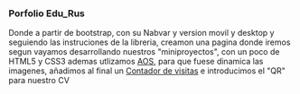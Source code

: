 ### Porfolio Edu_Rus
Donde a partir de bootstrap, con su Nabvar y version movil y desktop y seguiendo las instruciones de la libreria, creamon una pagina donde iremos segun vayamos desarrollando nuestros "miniproyectos", con un poco de HTML5 y CSS3
ademas utlizamos  [AOS](https://michalsnik.github.io/aos/), para que fuese dinamica las imagenes, añadimos al final un
[Contador de visitas](https://www.contadorvisitasgratis.com/) e introducimos el "QR" para nuestro CV




